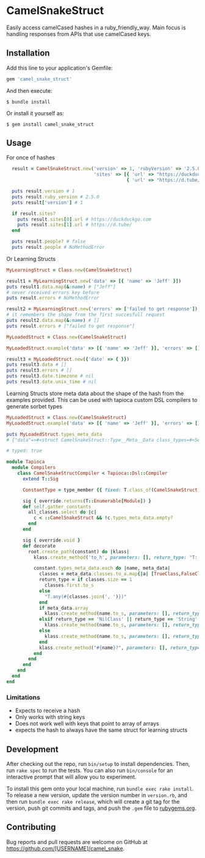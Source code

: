 # CamelSnakeStruct

Easily access camelCased hashes in a ruby_friendly_way.
Main focus is handling responses from APIs that use camelCased keys.

## Installation

Add this line to your application's Gemfile:

```ruby
gem 'camel_snake_struct'
```

And then execute:

    $ bundle install

Or install it yourself as:

    $ gem install camel_snake_struct

## Usage

For once of hashes

```ruby
  result = CamelSnakeStruct.new('version' => 1, 'rubyVersion' => '2.5.0', 
                                'sites' => [{ 'url' => "https://duckduckgo.com", 'searchEngine' => true }, 
                                            { 'url' => "https://d.tube/", 'searchEngine' => false }])

  puts result.version # 1
  puts result.ruby_version # 2.5.0
  puts result['version'] # 1

  if result.sites?
    puts result.sites[0].url # https://duckduckgo.com
    puts result.sites[1].url # https://d.tube/
  end

  puts result.people? # false
  puts result.people # NoMethodError
```

Or Learning Structs

```ruby
MyLearningStruct = Class.new(CamelSnakeStruct)

result1 = MyLearningStruct.new('data' => [{ 'name' => 'Jeff' }])
puts result1.data.map(&:name) # ["Jeff"]
# never received errors key before
puts result.errors # NoMethodError

result2 = MyLearningStruct.new('errors' => ['failed to get response'])
# it remembers the shape from the first succesfull request
puts result2.data.map(&:name) # []
puts result.errors # ["failed to get response"]

MyLoadedStruct = Class.new(CamelSnakeStruct)

MyLoadedStruct.example('data' => [{ 'name' => 'Jeff' }], 'errors' => [], 'date' => { 'timezone' => 'UTC', 'unixTime' => 0})

result3 = MyLoadedStruct.new({'date' => { }})
puts result3.data # []
puts result3.errors # []
puts result3.date.timezone # nil
puts result3.date.unix_time # nil
```

Learning Structs store meta data about the shape of the hash from the examples provided.
This can be used with tapioca custom DSL compilers to generate sorbet types

```ruby
MyLoadedStruct = Class.new(CamelSnakeStruct)
MyLoadedStruct.example('data' => [{ 'name' => 'Jeff' }], 'errors' => [], 'date' => { 'timezone' => 'UTC', 'unixTime' => 0})

puts MyLoadedStruct.types_meta_data
# {"data"=>#<struct CamelSnakeStruct::Type__Meta__Data class_types=#<Set: {MyLoadedStruct::Datum}>, array=true>, "errors"=>#<struct CamelSnakeStruct::Type__Meta__Data class_types=#<Set: {}>, array=true>, "date"=>#<struct CamelSnakeStruct::Type__Meta__Data class_types=#<Set: {MyLoadedStruct::Date}>, array=false>}
```

```ruby
# typed: true

module Tapioca
  module Compilers
    class CamelSnakeStructCompiler < Tapioca::Dsl::Compiler
      extend T::Sig

      ConstantType = type_member {{ fixed: T.class_of(CamelSnakeStruct) }}

      sig { override.returns(T::Enumerable[Module]) }
      def self.gather_constants
        all_classes.select do |c| 
          c < ::CamelSnakeStruct && !c.types_meta_data.empty?
        end
      end

      sig { override.void }
      def decorate
        root.create_path(constant) do |klass|
          klass.create_method('to_h', parameters: [], return_type: "T::Hash[String, T.untyped]")

          constant.types_meta_data.each do |name, meta_data|
            classes = meta_data.classes.to_a.map{|a| [TrueClass,FalseClass].include?(a) ? "T::Boolean" : a.to_s }.uniq
            return_type = if classes.size == 1
              classes.first.to_s
            else
              "T.any(#{classes.join(', ')})"
            end
            if meta_data.array
              klass.create_method(name.to_s, parameters: [], return_type: "T::Array[#{return_type}]")
            elsif return_type == 'NilClass' || return_type == 'String'
              klass.create_method(name.to_s, parameters: [], return_type: 'T.nilable(String)')
            else
              klass.create_method(name.to_s, parameters: [], return_type: return_type)
            end
            klass.create_method("#{name}?", parameters: [], return_type: 'T::Boolean')
          end
        end
      end
    end
  end
end
```


### Limitations

* Expects to receive a hash
* Only works with string keys
* Does not work well with keys that point to array of arrays
* expects the hash to always have the same struct for learning structs

## Development

After checking out the repo, run `bin/setup` to install dependencies. Then, run `rake spec` to run the tests. You can also run `bin/console` for an interactive prompt that will allow you to experiment.

To install this gem onto your local machine, run `bundle exec rake install`. To release a new version, update the version number in `version.rb`, and then run `bundle exec rake release`, which will create a git tag for the version, push git commits and tags, and push the `.gem` file to [rubygems.org](https://rubygems.org).

## Contributing

Bug reports and pull requests are welcome on GitHub at https://github.com/[USERNAME]/camel_snake.

